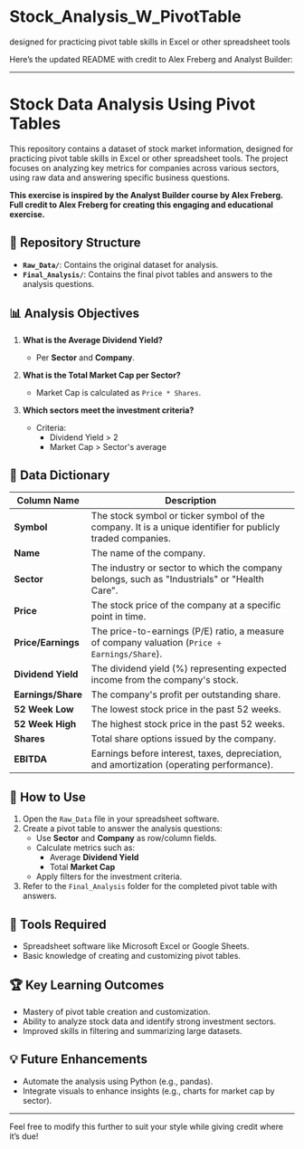 # Stock_Analysis_W_PivotTable
designed for practicing pivot table skills in Excel or other spreadsheet tools

Here’s the updated README with credit to Alex Freberg and Analyst Builder:

---

# Stock Data Analysis Using Pivot Tables

This repository contains a dataset of stock market information, designed for practicing pivot table skills in Excel or other spreadsheet tools. The project focuses on analyzing key metrics for companies across various sectors, using raw data and answering specific business questions.

**This exercise is inspired by the Analyst Builder course by Alex Freberg. Full credit to Alex Freberg for creating this engaging and educational exercise.**

## 📁 Repository Structure

- **`Raw_Data/`**: Contains the original dataset for analysis.
- **`Final_Analysis/`**: Contains the final pivot tables and answers to the analysis questions.

## 📊 Analysis Objectives

1. **What is the Average Dividend Yield?**
   - Per **Sector** and **Company**.
   
2. **What is the Total Market Cap per Sector?**
   - Market Cap is calculated as `Price * Shares`.

3. **Which sectors meet the investment criteria?**
   - Criteria:
     - Dividend Yield > 2
     - Market Cap > Sector's average

## 📘 Data Dictionary

| Column Name       | Description                                                                                  |
|--------------------|----------------------------------------------------------------------------------------------|
| **Symbol**         | The stock symbol or ticker symbol of the company. It is a unique identifier for publicly traded companies. |
| **Name**           | The name of the company.                                                                    |
| **Sector**         | The industry or sector to which the company belongs, such as "Industrials" or "Health Care".|
| **Price**          | The stock price of the company at a specific point in time.                                 |
| **Price/Earnings** | The price-to-earnings (P/E) ratio, a measure of company valuation (`Price ÷ Earnings/Share`).|
| **Dividend Yield** | The dividend yield (%) representing expected income from the company's stock.               |
| **Earnings/Share** | The company's profit per outstanding share.                                                 |
| **52 Week Low**    | The lowest stock price in the past 52 weeks.                                                |
| **52 Week High**   | The highest stock price in the past 52 weeks.                                               |
| **Shares**         | Total share options issued by the company.                                                  |
| **EBITDA**         | Earnings before interest, taxes, depreciation, and amortization (operating performance).    |

## 🚀 How to Use

1. Open the `Raw_Data` file in your spreadsheet software.
2. Create a pivot table to answer the analysis questions:
   - Use **Sector** and **Company** as row/column fields.
   - Calculate metrics such as:
     - Average **Dividend Yield**
     - Total **Market Cap**
   - Apply filters for the investment criteria.
3. Refer to the `Final_Analysis` folder for the completed pivot table with answers.

## 🔧 Tools Required

- Spreadsheet software like Microsoft Excel or Google Sheets.
- Basic knowledge of creating and customizing pivot tables.

## 🏆 Key Learning Outcomes

- Mastery of pivot table creation and customization.
- Ability to analyze stock data and identify strong investment sectors.
- Improved skills in filtering and summarizing large datasets.

## 💡 Future Enhancements

- Automate the analysis using Python (e.g., pandas).
- Integrate visuals to enhance insights (e.g., charts for market cap by sector).

---

Feel free to modify this further to suit your style while giving credit where it’s due!
